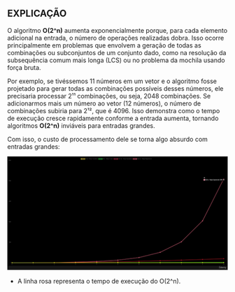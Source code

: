 ## **EXPLICAÇÃO**
O algoritmo **O(2^n)** aumenta exponencialmente porque, para cada elemento adicional na entrada, o número de operações realizadas dobra. Isso ocorre principalmente em problemas que envolvem a geração de todas as combinações ou subconjuntos de um conjunto dado, como na resolução da subsequência comum mais longa (LCS) ou no problema da mochila usando força bruta.

Por exemplo, se tivéssemos 11 números em um vetor e o algoritmo fosse projetado para gerar todas as combinações possíveis desses números, ele precisaria processar 2¹¹ combinações, ou seja, 2048 combinações. Se adicionarmos mais um número ao vetor (12 números), o número de combinações subiria para 2¹², que é 4096. Isso demonstra como o tempo de execução cresce rapidamente conforme a entrada aumenta, tornando algoritmos **O(2^n)** inviáveis para entradas grandes.


Com isso, o custo de processamento dele se torna algo absurdo com entradas grandes:

![](Pasted%20image%2020250127193518.png)

- A linha rosa representa o tempo de execução do O(2^n).